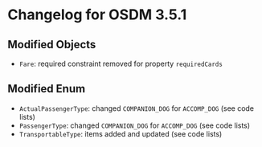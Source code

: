 # Changelog for OSDM 3.5.1

## Modified Objects

* `Fare`: required constraint removed for property `requiredCards`

## Modified Enum

* `ActualPassengerType`: changed `COMPANION_DOG` for `ACCOMP_DOG` (see code lists)
* `PassengerType`: changed `COMPANION_DOG` for `ACCOMP_DOG` (see code lists)
* `TransportableType`: items added and updated (see code lists)

